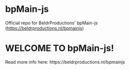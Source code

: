 # bpMain-js
Official repo for BeldrProductions' bpMain-js (https://beldrproductions.nl/bpmainjs)

<h1>WELCOME TO bpMain-js!</h1>
Read more info here: https://beldrproductions.nl/bpmainjs
